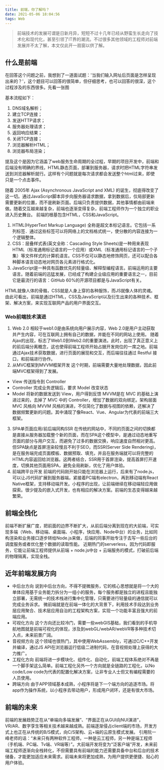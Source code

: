 ```yaml
---
title: 前端，你了解吗？
date: 2021-05-06 18:04:56
tags: Web
---
```

> 前端技术的发展可谓是日新月异，短短不过十几年已经从野蛮生长走向了技术化和现代化，甚至引领了IT界的潮流。不过很多其他领域的工程师对前端发展并不太了解，本文仅此开一扇窗以供了解。

## 什么是前端

在回答这个问题之前，我想到了一道面试题：'当我们输入网址后页面是怎样呈现出来的？'，这个题目可以回答的很简单，但仔细思考，也可以回答的很深，这个过程涉及的东西很多。先看一张图

基本流程如下：

1. DNS域名解析；
2. 建立TCP连接；
3. 发送HTTP请求；
4. 服务器处理请求；
5. 返回响应结果；
6. 关闭TCP连接；
7. 浏览器解析HTML；
8. 浏览器布局渲染；

提及这个是因为它涵盖了web服务生命周期的全过程，早期的项目开发中，前端和后端没有明确的界线，HTML静态页面，部署到服务器，请求时把HTML字符串发送到浏览器解析就行。这样有个问题就是每次请求都会发送整个html过来，即使只是一个点击事件。

随着 2005年 Ajax (Asynchronous JavaScript and XML) 的诞生，彻底得改变了这一切。通过JavaScript脚本异步向服务器请求数据，拿到数据后，仅局部更新需要更新的位置，而不是刷新页面。后端只负责提供数据，其他事情都由前端来做。随着交互越来越复杂，前端也逐渐变得复杂，前端工程师作为一个独立的职业进入历史舞台。
前端的根基包含HTML，CSS和JavaScript。

1. HTML(HyperText Markup Language) 全称是超文本标记语言。它包括一系列标签．通过这些标签可以将网络上的文档格式统一，使分散的内容连接为一个逻辑整体。
2. CSS：层叠样式表(英文全称：Cascading Style Sheets)是一种用来表现HTML（标准通用标记语言的一个应用）或XML（标准通用标记语言的一个子集）等文件样式的计算机语言。CSS不仅可以静态地修饰网页，还可以配合各种脚本语言动态地对网页各元素进行格式化。
3. JavaScript是一种具有函数优先的轻量级、解释型编程语言。前端运用的主要语言。随着前端的迅猛发展，已经成了构建企业级应用的重要语言之一，目前它是最流行的语言：GitHub 60%的开源项目都是与JavaScript有关。

HTML就像人体的骨骼，CSS就是人身上穿的各种服饰，而JS就像人体的灵魂。
由此可看出，前端是通过HTML，CSS及JavaScript以及衍生出来的各种技术、框架、解决方案，来实现互联网产品的用户界面交互。

### Web前端技术演进

1. Web 2.0
   相较于web1.0是由系统向用户展示内容，Web 2.0是用户主动获取并产生内容，可在互联网上拥有自己的数据，并能在不同的网站上使用。
   随着Ajax的出现，标志了Web1.0到Web2.0的重要演进。此时，出现了真正意义上的前后端分离概念，这也使得前端工程师开始占据开发岗位的一席之地。前端通过Ajax技术获取数据，进行页面的展现和交互，而后端往往通过 Restful 接口，和前端进行协作。
2. 从MVC框架到MVVM框架开发
   这个时期，前端需要大量地处理数据，因此前端MVC框架得到了发展。

- View 传送指令到 Controller
- Controller 完成业务逻辑后，要求 Model 改变状态
- Model 将新的数据发送到 View，用户得到反馈
  MVVM是在 MVC 的基础上演进过来的，去掉了 MVC 中的 Controller，增加了数据的双向绑定。架构层面 MVC 风格向 MVVM 风格的演进，不仅简化了数据与视图的依赖，还解决了数据频繁更新的问题。其中涌现了像React、Vue、Angular为代表的前端三大框架。

3. SPA单页面应用/前后端同构SSR
   在传统的网站中，不同的页面之间的切换都是直接从服务器加载整个新的页面，而在SPA这个模型中，是通过动态地重写页面的部分与用户交互，而避免了过多的数据交换，响应速度自然相对更高。
   但SPA缺点是首屏渲染较慢且不利于SEO，而SSR(Server Side Rendering)，是在服务端完成页面模板、数据预取、填充，并且在服务端就可以将完整的HTML内容返回给浏览器。这两者结合，SSR用于首屏渲染，提高首屏打开速度，切换其他页面用SPA，避免全局刷新，优化了用户体验。
4. 前端跨平台开发
   前端的代码刚开始只能在浏览器上运行，后来有了node.js，可以让JS代码扩展到服务器端，紧接着PC端有electron，再到移动端有React Native框架，支持移动端开发。小程序的出现，让前端继续在移动端轻应用做探索。很少提及的嵌入式开发，也有相应的解决方案。前端的生态变得越来越繁荣。

## 前端全栈化

前端不断扩展广度，把前面的边界不断扩大，从前后端分离到现在的大前端，可实现多端（Web、移动端、桌面端、小程序，快应用、Node中台）的业务，比如同构渲染和业务接口逐步转给Node.js来做，后端的同事开始专注于去写一些后台的调度服务或者优化整个数据的读取性能。
近期热门的serverless，因为代码即服务，它能让前端工程师提供从前端 + node.js中台 + 云端服务的模式，打破前后端的物理隔离，实现全栈。

## 近年前端发展方向

- 中后台方向
  说到中后台方向，不得不提微服务，它的核心思想就是将一个大的单体应用基于业务能力拆分为一组小的服务，每个服务都是独立的进程且能独立部署，无需统一的技术栈进行集中化管理，只需要进行轻量级的通信就可以完成业务诉求。
  微前端就是在前端一体化的大背景下，利用技术手段达到业务层应用聚合、技术层应用自治的工程架构方案，实现一个功能丰富且强大的前端应用。
- 可视化方向
  这个方向还比较冷门，需要一些webGIS基础，我们看到的手机导航地图就是前端可视化的体现，涉及到webGL/webAR/webVR等多种技术切入点，未来前景广阔。
- 音视频方向
  这个领域也很热门，其中使用WebAssembly，可通过C/C++开发并编译，通过JS API在浏览器运行低级二进制代码，在音视频处理上获得的大力推广。
- 工程化方向
  前端将进一步模块化、组件化、自动化，前端工程体系绝对不再是一个脚手架这么简单。前端工程化另外一个方向就是全链路的工程化，以No code/Low code为代表的配置化解决方案，让非专业人士但又有编程需要的人员使用。
- 跨端方向
  由于APP领域基本成熟，小程序将是下一个端方向的追逐市场。将app作为操作系统，以小程序去带动用户，形成用户闭环，还是有很大市场。

## 前端的未来

前端的发展趋势正在从“单端向多端发展”、“界面正在从GUI向NUI演进”，VR/AR、数字孪生等相关技术越来越成熟。前端逐渐侵占client端的市场，开发方式上也正在从传统的B/S模式，向C/S架构、云+端的云原生模式发展。
引用阮一峰老师的话：“未来只有两种软件工程师，一种是云工程师，另一种是端工程师（手机端、PC端、Tv端、VR端等）”。大前端开发将变为“泛客户端”开发，未来前端工程师逐渐向全栈转化，不但需要具有前端的能力还需要具备中台和后台的技术储备，才能更加适应未来需求。前端未来将更加成熟，为用户提供更便捷、贴心的用户体验。
